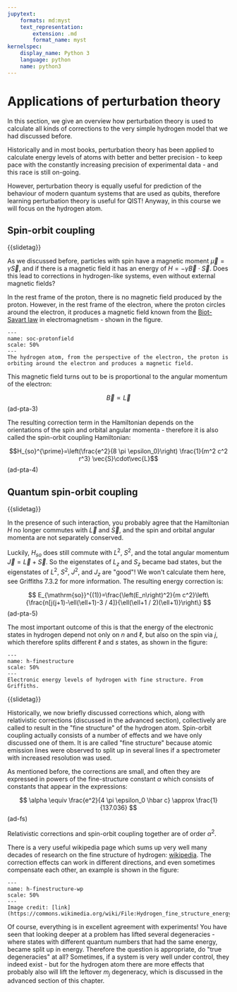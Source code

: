 ```yaml
---
jupytext:
    formats: md:myst
    text_representation:
        extension: .md
        format_name: myst
kernelspec:
    display_name: Python 3
    language: python
    name: python3
---
```


# Applications of perturbation theory

In this section, we give an overview how perturbation theory is used to calculate all kinds of corrections to the very simple hydrogen model that we had discussed before.

Historically and in most books, perturbation theory has been applied to calculate energy levels of atoms with better and better precision - to keep pace with the constantly increasing precision of experimental data - and this race is still on-going.

However, perturbation theory is equally useful for prediction of the behaviour of modern quantum systems that are used as qubits, therefore learning perturbation theory is useful for QIST! Anyway, in this course we will focus on the hydrogen atom.

## Spin-orbit coupling

{{slidetag}}

As we discussed before, particles with spin have a magnetic moment $\vec{\mu}=\gamma\vec{S}$, and if there is a magnetic field it has an energy of $H=-\gamma\vec{B}\cdot\vec{S}$. Does this lead to corrections in hydrogen-like systems, even without external magnetic fields?

In the rest frame of the proton, there is no magnetic field produced by the proton. However, in the rest frame of the electron, where the proton circles around the electron, it produces a magnetic field known from the [Biot-Savart law](https://en.wikipedia.org/wiki/Biot%E2%80%93Savart_law) in electromagnetism - shown in the figure. 

```{figure} figures/perturbation-theory/soc-protonfield.png
---
name: soc-protonfield
scale: 50%
---
The hydrogen atom, from the perspective of the electron, the proton is orbiting around the electron and produces a magnetic field.
```

This magnetic field turns out to be is proportional to the angular momentum of the electron: 

$$\vec{B}\propto\vec{L}$$(ad-pta-3)

The resulting correction term in the Hamiltonian depends on the orientations of the spin and orbital angular momenta - therefore it is also called the spin-orbit coupling Hamiltonian:

$$H_{so}^{\prime}=\left(\frac{e^2}{8 \pi \epsilon_0}\right) \frac{1}{m^2 c^2 r^3} \vec{S}\cdot\vec{L}$$(ad-pta-4)

<!-- TODO not very clear - probably add a slide? -->

## Quantum spin-orbit coupling

{{slidetag}}

In the presence of such interaction, you probably agree that the Hamiltonian $H$ no longer commutes with $\vec{L}$ and $\vec{S}$, and the spin and orbital angular momenta are not separately conserved.

Luckily, $H_{so}$ does still commute with $L^2$, $S^2$, and the total angular momentum $\vec{J}=\vec{L}+\vec{S}$. So the eigenstates of $L_z$ and $S_z$ became bad states, but the eigenstates of $L^2$, $S^2$, $J^2$, and $J_z$ are "good"! We won't calculate them here, see Griffiths 7.3.2 for more information. The resulting energy correction is:

$$
E_{\mathrm{so}}^{(1)}=\frac{\left(E_n\right)^2}{m c^2}\left\{\frac{n[j(j+1)-\ell(\ell+1)-3 / 4]}{\ell(\ell+1 / 2)(\ell+1)}\right\}
$$(ad-pta-5)

The most important outcome of this is that the energy of the electronic states in hydrogen depend not only on $n$ and $\ell$, but also on the spin via $j$, which therefore splits different $\ell$ and $s$ states, as shown in the figure:

```{figure} figures/perturbation-theory/h-finestructure.png
---
name: h-finestructure
scale: 50%
---
Electronic energy levels of hydrogen with fine structure. From Griffiths.
```
<!-- TODO replace also bad-->

{{slidetag}}

Historically, we now briefly discussed corrections which, along with relativistic corrections (discussed in the advanced section), collectively are called to result in the "fine structure" of the hydrogen atom. Spin-orbit coupling actually consists of a number of effects and we have only discussed one of them. It is are called "fine structure" because atomic emission lines were observed to split up in several lines if a spectrometer with increased resolution was used.

As mentioned before, the corrections are small, and often they are expressed in powers of the fine-structure constant $\alpha$ which consists of constants that appear in the expressions: 

$$
\alpha \equiv \frac{e^2}{4 \pi \epsilon_0 \hbar c} \approx \frac{1}{137.036}
$$(ad-fs)

Relativistic corrections and spin-orbit coupling together are of order $\alpha^2$.

There is a very useful wikipedia page which sums up very well many decades of research on the fine structure of hydrogen: [wikipedia](https://en.wikipedia.org/wiki/Fine_structure). The correction effects can work in different directions, and even sometimes compensate each other, an example is shown in the figure:

```{figure} figures/perturbation-theory/h-finestructure-wp.png
---
name: h-finestructure-wp
scale: 50%
---
Image credit: [link](https://commons.wikimedia.org/wiki/File:Hydrogen_fine_structure_energy_2.svg)
```

Of course, everything is in excellent agreement with experiments! You have seen that looking deeper at a problem has lifted several degeneracies - where states with different quantum numbers that had the same energy, became split up in energy. Therefore the question is appropriate, do "true degeneracies" at all? Sometimes, if a system is very well under control, they indeed exist - but for the hydrogen atom there are more effects that probably also will lift the leftover $m_j$ degeneracy, which is discussed in the advanced section of this chapter.
